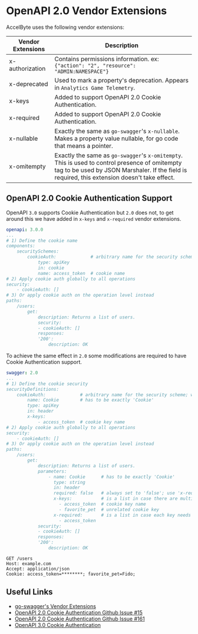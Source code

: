 # OpenAPI 2.0 Vendor Extensions

AccelByte uses the following vendor extensions:

| Vendor Extensions | Description                                                                                                                                                                                     |
|-------------------|-------------------------------------------------------------------------------------------------------------------------------------------------------------------------------------------------|
| x-authorization   | Contains permissions information. ex: `{"action": "2", "resource": "ADMIN:NAMESPACE"}`                                                                                                          |
| x-deprecated      | Used to mark a property's deprecation. Appears in `Analytics Game Telemetry`.                                                                                                                   |
| x-keys            | Added to support OpenAPI 2.0 Cookie Authentication.                                                                                                                                             |
| x-required        | Added to support OpenAPI 2.0 Cookie Authentication.                                                                                                                                             |
| x-nullable        | Exactly the same as `go-swagger`'s `x-nullable`. Makes a property value nullable, for go code that means a pointer.                                                                             |
| x-omitempty       | Exactly the same as `go-swagger`'s `x-omitempty`. This is used to control presence of omitempty tag to be used by JSON Marshaler. If the field is required, this extension doesn't take effect. |

## OpenAPI 2.0 Cookie Authentication Support

OpenAPI `3.0` supports Cookie Authentication but `2.0` does not, to get around this we have added in `x-keys` and `x-required` vendor extensions.

```yaml
openapi: 3.0.0
...
# 1) Define the cookie name
components:
    securitySchemes:
        cookieAuth:             # arbitrary name for the security scheme; will be used in the "security" key later
            type: apiKey
            in: cookie
            name: access_token  # cookie name
# 2) Apply cookie auth globally to all operations
security:
    - cookieAuth: []
# 3) Or apply cookie auth on the operation level instead
paths:
    /users:
        get:
            description: Returns a list of users.
            security:
            - cookieAuth: []
            responses: 
            '200':
                description: OK
```

To achieve the same effect in `2.0` some modifications are required to have Cookie Authentication support.

```yaml
swagger: 2.0
...
# 1) Define the cookie security
securityDefinitions:
    cookieAuth:             # arbitrary name for the security scheme; will be used in the "security" key later
        name: Cookie        # has to be exactly 'Cookie'
        type: apiKey
        in: header
        x-keys:
            - access_token  # cookie key name
# 2) Apply cookie auth globally to all operations
security:
    - cookieAuth: []
# 3) Or apply cookie auth on the operation level instead
paths:
    /users:
        get:
            description: Returns a list of users.
            parameters:
                - name: Cookie      # has to be exactly 'Cookie'
                  type: string
                  in: header
                  required: false   # always set to 'false'; use 'x-required' instead
                  x-keys:           # is a list in case there are multiple keys in the Cookie header
                    - access_token  # cookie key name
                    - favorite_pet  # unrelated cookie key
                  x-required:       # is a list in case each key needs individual "required-ness"
                    - access_token
            security:
            - cookieAuth: []
            responses: 
            '200':
                description: OK
```

```
GET /users
Host: example.com
Accept: application/json
Cookie: access_token=********; favorite_pet=Fido;
```

## Useful Links
- [go-swagger's Vendor Extensions](https://goswagger.io/use/spec.html#known-vendor-extensions)
- [OpenAPI 2.0 Cookie Authentication Github Issue #15](https://github.com/OAI/OpenAPI-Specification/issues/15)
- [OpenAPI 2.0 Cookie Authentication Github Issue #161](https://github.com/OAI/OpenAPI-Specification/issues/161)
- [OpenAPI 3.0 Cookie Authentication](https://swagger.io/docs/specification/authentication/cookie-authentication)
